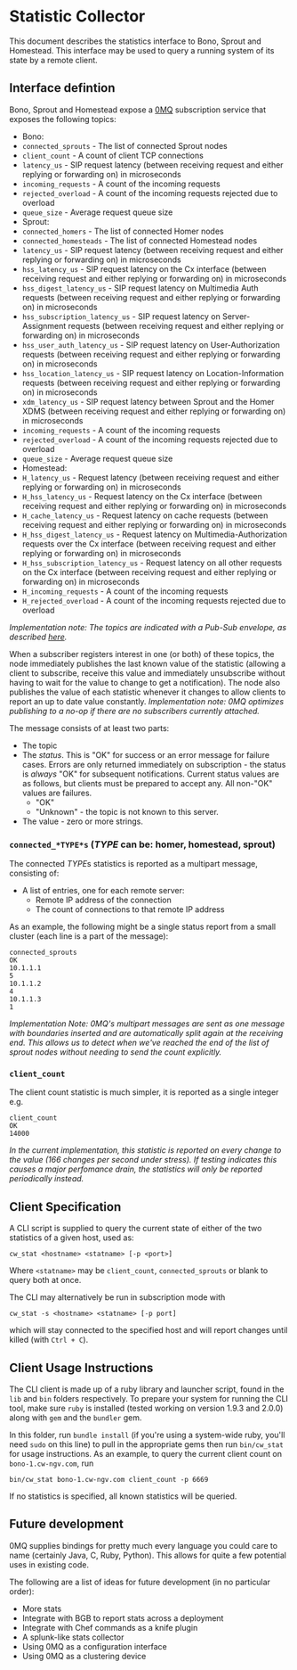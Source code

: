 # Statistic Collector

This document describes the statistics interface to Bono, Sprout and Homestead.  This interface may be used to query a running system of its state by a remote client.

## Interface defintion

Bono, Sprout and Homestead expose a [0MQ](http://www.zeromq.org/) subscription service that exposes the following topics:

 * Bono:
  * `connected_sprouts` - The list of connected Sprout nodes
  * `client_count` - A count of client TCP connections
  * `latency_us` - SIP request latency (between receiving request and either replying or forwarding on) in microseconds
  * `incoming_requests` - A count of the incoming requests
  * `rejected_overload` - A count of the incoming requests rejected due to overload
  * `queue_size` - Average request queue size
 * Sprout:
  * `connected_homers` - The list of connected Homer nodes
  * `connected_homesteads` - The list of connected Homestead nodes
  * `latency_us` - SIP request latency (between receiving request and either replying or forwarding on) in microseconds
  * `hss_latency_us` - SIP request latency on the Cx interface (between receiving request and either replying or forwarding on) in microseconds
  * `hss_digest_latency_us` - SIP request latency on Multimedia Auth requests (between receiving request and either replying or forwarding on) in microseconds
  * `hss_subscription_latency_us` - SIP request latency on Server-Assignment requests (between receiving request and either replying or forwarding on) in microseconds
  * `hss_user_auth_latency_us` - SIP request latency on User-Authorization requests (between receiving request and either replying or forwarding on) in microseconds
  * `hss_location_latency_us` - SIP request latency on Location-Information requests (between receiving request and either replying or forwarding on) in microseconds
  * `xdm_latency_us` - SIP request latency between Sprout and the Homer XDMS (between receiving request and either replying or forwarding on) in microseconds
  * `incoming_requests` - A count of the incoming requests
  * `rejected_overload` - A count of the incoming requests rejected due to overload
  * `queue_size` - Average request queue size
 * Homestead:
  * `H_latency_us` - Request latency (between receiving request and either replying or forwarding on) in microseconds
  * `H_hss_latency_us` - Request latency on the Cx interface (between receiving request and either replying or forwarding on) in microseconds
  * `H_cache_latency_us` - Request latency on cache requests (between receiving request and either replying or forwarding on) in microseconds
  * `H_hss_digest_latency_us` - Request latency on Multimedia-Authorization requests over the Cx interface (between receiving request and either replying or forwarding on) in microseconds
  * `H_hss_subscription_latency_us` - Request latency on all other requests on the Cx interface (between receiving request and either replying or forwarding on) in microseconds
  * `H_incoming_requests` - A count of the incoming requests
  * `H_rejected_overload` - A count of the incoming requests rejected due to overload

_Implementation note: The topics are indicated with a Pub-Sub envelope, as described [here](http://zguide.zeromq.org/page:all#Pub-Sub-Message-Envelopes)._

When a subscriber registers interest in one (or both) of these topics, the node immediately publishes the last known value of the statistic (allowing a client to subscribe, receive this value and immediately unsubscribe without having to wait for the value to change to get a notification).  The node also publishes the value of each statistic whenever it changes to allow clients to report an up to date value constantly.  _Implementation note: 0MQ optimizes publishing to a no-op if there are no subscribers currently attached._

The message consists of at least two parts:
 * The topic
 * The *status*. This is "OK" for success or an error message for failure cases. Errors are only returned immediately on subscription - the status is *always* "OK" for subsequent notifications. Current status values are as follows, but clients must be prepared to accept any. All non-"OK" values are failures.
   * "OK"
   * "Unknown" - the topic is not known to this server.
 * The value - zero or more strings.

### `connected_*TYPE*s` (*TYPE* can be: homer, homestead, sprout)

The connected *TYPE*s statistics is reported as a multipart message, consisting of:

 * A list of entries, one for each remote server:
    * Remote IP address of the connection
    * The count of connections to that remote IP address

As an example, the following might be a single status report from a small cluster (each line is a part of the message):

    connected_sprouts
    OK
    10.1.1.1
    5
    10.1.1.2
    4
    10.1.1.3
    1

_Implementation Note: 0MQ's multipart messages are sent as one message with boundaries inserted and are automatically split again at the receiving end.  This allows us to detect when we've reached the end of the list of sprout nodes without needing to send the count explicitly._

### `client_count`

The client count statistic is much simpler, it is reported as a single integer e.g.

    client_count
    OK
    14000

_In the current implementation, this statistic is reported on every change to the value (166 changes per second under stress).  If testing indicates this causes a major perfomance drain, the statistics will only be reported periodically instead._

## Client Specification

A CLI script is supplied to query the current state of either of the two statistics of a given host, used as:

    cw_stat <hostname> <statname> [-p <port>]

Where `<statname>` may be `client_count`, `connected_sprouts` or blank to query both at once.

The CLI may alternatively be run in subscription mode with

    cw_stat -s <hostname> <statname> [-p port]

which will stay connected to the specified host and will report changes until killed (with `Ctrl + C`).

## Client Usage Instructions

The CLI client is made up of a ruby library and launcher script, found in the `lib` and `bin` folders respectively.  To prepare your system for running the CLI tool, make sure `ruby` is installed (tested working on version 1.9.3 and 2.0.0) along with `gem` and the `bundler` gem.

In this folder, run `bundle install` (if you're using a system-wide ruby, you'll need `sudo` on this line) to pull in the appropriate gems then run `bin/cw_stat` for usage instructions.  As an example, to query the current client count on `bono-1.cw-ngv.com`, run

    bin/cw_stat bono-1.cw-ngv.com client_count -p 6669

If no statistics is specified, all known statistics will be queried.

## Future development

0MQ supplies bindings for pretty much every language you could care to name (certainly Java, C, Ruby, Python).  This allows for quite a few potential uses in existing code.

The following are a list of ideas for future development (in no particular order):

 * More stats
 * Integrate with BGB to report stats across a deployment
 * Integrate with Chef commands as a knife plugin
 * A splunk-like stats collector
 * Using 0MQ as a configuration interface
 * Using 0MQ as a clustering device
